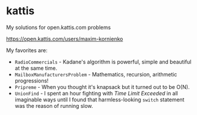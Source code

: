 # kattis
My solutions for open.kattis.com problems

https://open.kattis.com/users/maxim-kornienko

My favorites are:
* `RadioCommercials` - Kadane's algorithm is powerful, simple and beautiful at the same time.
* `MailboxManufacturersProblem` - Mathematics, recursion, arithmetic progressions!
* `Pripreme` - When you thought it's knapsack but it turned out to be O(N).
* `UnionFind` - I spent an hour fighting with _Time Limit Exceeded_ in all imaginable ways until I found that harmless-looking `switch` statement was the reason of running slow.
